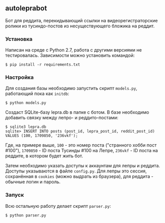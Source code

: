 ## autoleprabot ##

Бот для реддита, перекидывающий ссылки на видеорегистраторские ролики из тусиндо-постов из несуществующего бложика на реддит.

### Установка ###

Написан на среде с Python 2.7, работа с другими версиями не тестировалась.
Зависимости можно установить командой:

    $ pip install -r requirements.txt

### Настройка ###

Для создания базы необходимо запустить скрипт `models.py`, работающий пока как `initdb`:

    $ python models.py

Создаст SQLite-базу lepra.db в папке с ботом. В базе необходимо добавить связку между лепро- и реддито-постами:

    $ sqlite3 lepra.db
    sqlite> INSERT INTO posts (post_id, lepra_post_id, reddit_post_id) VALUES (100, 1709850, '236vkf');
    
Где, на примере выше, `100` - это номер поста ("странного хобби пост #100"), `1709850` - ID поста Тусинды #100 на Лепре, `236vkf` - ID поста на реддите, в котором будет жить бот.

Затем необходимо указать доступы к аккаунтам для лепры и реддита. Доступы указываются в файле `config.py`. Для лепры это сессия, сохранённая в `cookies` (можно выдрать из браузера), для реддита - обычные логин и пароль.

### Запуск ###

Всю остальную работу делает скрипт `parser.py`:

    $ python parser.py

